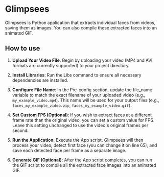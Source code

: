 # Glimpsees
Glimpsees is Python application that extracts individual faces from videos, saving them as images. You can also compile these extracted faces into an animated GIF.

## How to use
1. **Upload Your Video File**: Begin by uploading your video (MP4 and AVI formats are currently supported) to your project directory.

2. **Install Libraries**: Run the Libs command to ensure all necessary dependencies are installed.

3. **Configure File Name**: In the Pre-config section, update the file_name variable to match the exact filename of your uploaded video (e.g., `my_example_video.mp4`). This name will be used for your output files (e.g., `faces_my_example_video.zip`, `faces_my_example_video.gif`).

4. **Set Custom FPS (Optional)**: If you wish to extract faces at a different frame rate than the original video, you can set a custom value for FPS. Leave this setting unchanged to use the video's original frames per second.

5. **Run the Application**: Execute the App script. Glimpsees will then process your video, detect first face (you can change it on line 65), and save each detected face per frame as a separate image.

6. **Generate GIF (Optional)**: After the App script completes, you can run the GIF script to compile all the extracted face images into an animated GIF.
